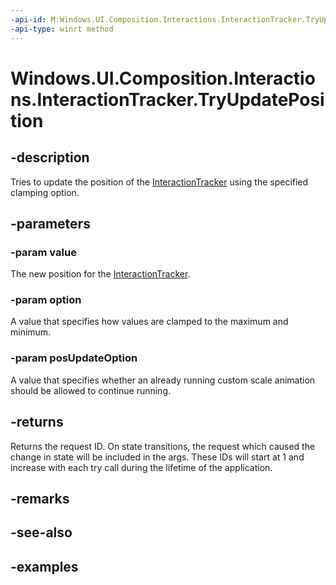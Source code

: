 ```yaml
---
-api-id: M:Windows.UI.Composition.Interactions.InteractionTracker.TryUpdatePosition(Windows.Foundation.Numerics.Vector3,Windows.UI.Composition.Interactions.InteractionTrackerClampingOption,Windows.UI.Composition.Interactions.InteractionTrackerPositionUpdateOption)
-api-type: winrt method
---
```


<!-- Method syntax.
public int InteractionTracker.TryUpdatePosition(Vector3 value, InteractionTrackerClampingOption option, InteractionTrackerPositionUpdateOption posUpdateOption)
-->

# Windows.UI.Composition.Interactions.InteractionTracker.TryUpdatePosition

## -description

Tries to update the position of the [InteractionTracker](interactiontracker.md) using the specified clamping option.



## -parameters

### -param value

The new position for the [InteractionTracker](interactiontracker.md).

### -param option

A value that specifies how values are clamped to the maximum and minimum.

### -param posUpdateOption

A value that specifies whether an already running custom scale animation should be allowed to continue running.

## -returns

Returns the request ID. On state transitions, the request which caused the change in state will be included in the args. These IDs will start at 1 and increase with each try call during the lifetime of the application.

## -remarks

## -see-also

## -examples

